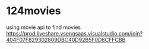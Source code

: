 # 124movies
using movie api to find movies
https://prod.liveshare.vsengsaas.visualstudio.com/join?404F07F829302809DBC40D92B5F0D6CFFCBB
